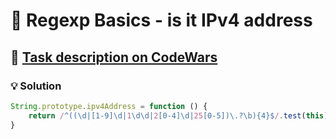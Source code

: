 # 📝 Regexp Basics - is it IPv4 address

## 🔗 [Task description on CodeWars](https://www.codewars.com/kata/567fe8b50c201947bc000056)

### 💡 Solution

```javascript
String.prototype.ipv4Address = function () {
    return /^((\d|[1-9]\d|1\d\d|2[0-4]\d|25[0-5])\.?\b){4}$/.test(this);
}
```
